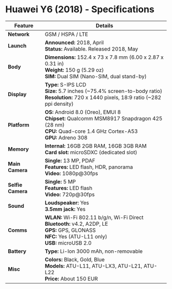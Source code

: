 # Huawei Y6 (2018) - Specifications

| **Feature**         | **Details**                                                                 |
|---------------------|-----------------------------------------------------------------------------|
| **Network**         | GSM / HSPA / LTE                                                            |
| **Launch**          | **Announced:** 2018, April<br>**Status:** Available. Released 2018, May      |
| **Body**            | **Dimensions:** 152.4 x 73 x 7.8 mm (6.00 x 2.87 x 0.31 in)<br>**Weight:** 150 g (5.29 oz)<br>**SIM:** Dual SIM (Nano-SIM, dual stand-by) |
| **Display**         | **Type:** S-IPS LCD<br>**Size:** 5.7 inches (~75.4% screen-to-body ratio)<br>**Resolution:** 720 x 1440 pixels, 18:9 ratio (~282 ppi density) |
| **Platform**        | **OS:** Android 8.0 (Oreo), EMUI 8<br>**Chipset:** Qualcomm MSM8917 Snapdragon 425 (28 nm)<br>**CPU:** Quad-core 1.4 GHz Cortex-A53<br>**GPU:** Adreno 308 |
| **Memory**          | **Internal:** 16GB 2GB RAM, 16GB 3GB RAM<br>**Card slot:** microSDXC (dedicated slot) |
| **Main Camera**     | **Single:** 13 MP, PDAF<br>**Features:** LED flash, HDR, panorama<br>**Video:** 1080p@30fps |
| **Selfie Camera**    | **Single:** 5 MP<br>**Features:** LED flash<br>**Video:** 720p@30fps         |
| **Sound**           | **Loudspeaker:** Yes<br>**3.5mm jack:** Yes                                 |
| **Comms**           | **WLAN:** Wi-Fi 802.11 b/g/n, Wi-Fi Direct<br>**Bluetooth:** v4.2, A2DP, LE<br>**GPS:** GPS, GLONASS<br>**NFC:** Yes (ATU-L11 only)<br>**USB:** microUSB 2.0 |
| **Battery**         | **Type:** Li-Ion 3000 mAh, non-removable                                    |
| **Misc**            | **Colors:** Black, Gold, Blue<br>**Models:** ATU-L11, ATU-LX3, ATU-L21, ATU-L22<br>**Price:** About 150 EUR |